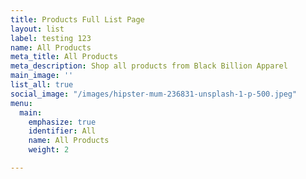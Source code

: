 ```yaml
---
title: Products Full List Page
layout: list
label: testing 123
name: All Products
meta_title: All Products
meta_description: Shop all products from Black Billion Apparel
main_image: ''
list_all: true
social_image: "/images/hipster-mum-236831-unsplash-1-p-500.jpeg"
menu:
  main:
    emphasize: true
    identifier: All
    name: All Products
    weight: 2

---
```


